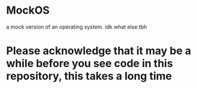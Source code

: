 # MockOS
a mock version of an operating system. idk what else tbh

# Please acknowledge that it may be a while before you see code in this repository, this takes a long time
